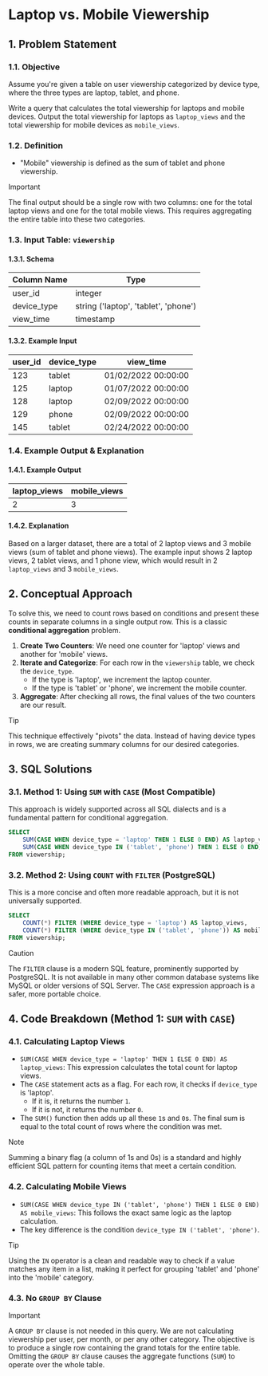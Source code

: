 # Laptop vs. Mobile Viewership

## 1. Problem Statement

### 1.1. Objective
Assume you're given a table on user viewership categorized by device type, where the three types are laptop, tablet, and phone.

Write a query that calculates the total viewership for laptops and mobile devices. Output the total viewership for laptops as `laptop_views` and the total viewership for mobile devices as `mobile_views`.

### 1.2. Definition
-   "Mobile" viewership is defined as the sum of tablet and phone viewership.

> [!IMPORTANT]
> The final output should be a single row with two columns: one for the total laptop views and one for the total mobile views. This requires aggregating the entire table into these two categories.

### 1.3. Input Table: `viewership`

#### 1.3.1. Schema
|Column Name|Type|
|---|---|
|user_id|integer|
|device_type|string ('laptop', 'tablet', 'phone')|
|view_time|timestamp|

#### 1.3.2. Example Input
|user_id|device_type|view_time|
|---|---|---|
|123|tablet|01/02/2022 00:00:00|
|125|laptop|01/07/2022 00:00:00|
|128|laptop|02/09/2022 00:00:00|
|129|phone|02/09/2022 00:00:00|
|145|tablet|02/24/2022 00:00:00|

### 1.4. Example Output & Explanation

#### 1.4.1. Example Output
|laptop_views|mobile_views|
|---|---|
|2|3|

#### 1.4.2. Explanation
Based on a larger dataset, there are a total of 2 laptop views and 3 mobile views (sum of tablet and phone views). The example input shows 2 laptop views, 2 tablet views, and 1 phone view, which would result in 2 `laptop_views` and 3 `mobile_views`.

## 2. Conceptual Approach
To solve this, we need to count rows based on conditions and present these counts in separate columns in a single output row. This is a classic **conditional aggregation** problem.

1.  **Create Two Counters**: We need one counter for 'laptop' views and another for 'mobile' views.
2.  **Iterate and Categorize**: For each row in the `viewership` table, we check the `device_type`.
    -   If the type is 'laptop', we increment the laptop counter.
    -   If the type is 'tablet' or 'phone', we increment the mobile counter.
3.  **Aggregate**: After checking all rows, the final values of the two counters are our result.

> [!TIP]
> This technique effectively "pivots" the data. Instead of having device types in rows, we are creating summary columns for our desired categories.

## 3. SQL Solutions

### 3.1. Method 1: Using `SUM` with `CASE` (Most Compatible)
This approach is widely supported across all SQL dialects and is a fundamental pattern for conditional aggregation.

```sql
SELECT
    SUM(CASE WHEN device_type = 'laptop' THEN 1 ELSE 0 END) AS laptop_views,
    SUM(CASE WHEN device_type IN ('tablet', 'phone') THEN 1 ELSE 0 END) AS mobile_views
FROM viewership;
```

### 3.2. Method 2: Using `COUNT` with `FILTER` (PostgreSQL)
This is a more concise and often more readable approach, but it is not universally supported.

```sql
SELECT
    COUNT(*) FILTER (WHERE device_type = 'laptop') AS laptop_views,
    COUNT(*) FILTER (WHERE device_type IN ('tablet', 'phone')) AS mobile_views
FROM viewership;
```
> [!CAUTION]
> The `FILTER` clause is a modern SQL feature, prominently supported by PostgreSQL. It is not available in many other common database systems like MySQL or older versions of SQL Server. The `CASE` expression approach is a safer, more portable choice.

## 4. Code Breakdown (Method 1: `SUM` with `CASE`)

### 4.1. Calculating Laptop Views
-   `SUM(CASE WHEN device_type = 'laptop' THEN 1 ELSE 0 END) AS laptop_views`: This expression calculates the total count for laptop views.
-   The `CASE` statement acts as a flag. For each row, it checks if `device_type` is 'laptop'.
    -   If it is, it returns the number `1`.
    -   If it is not, it returns the number `0`.
-   The `SUM()` function then adds up all these `1`s and `0`s. The final sum is equal to the total count of rows where the condition was met.

> [!NOTE]
> Summing a binary flag (a column of 1s and 0s) is a standard and highly efficient SQL pattern for counting items that meet a certain condition.

### 4.2. Calculating Mobile Views
-   `SUM(CASE WHEN device_type IN ('tablet', 'phone') THEN 1 ELSE 0 END) AS mobile_views`: This follows the exact same logic as the laptop calculation.
-   The key difference is the condition `device_type IN ('tablet', 'phone')`.

> [!TIP]
> Using the `IN` operator is a clean and readable way to check if a value matches any item in a list, making it perfect for grouping 'tablet' and 'phone' into the 'mobile' category.

### 4.3. No `GROUP BY` Clause
> [!IMPORTANT]
> A `GROUP BY` clause is not needed in this query. We are not calculating viewership per user, per month, or per any other category. The objective is to produce a single row containing the grand totals for the entire table. Omitting the `GROUP BY` clause causes the aggregate functions (`SUM`) to operate over the whole table.
